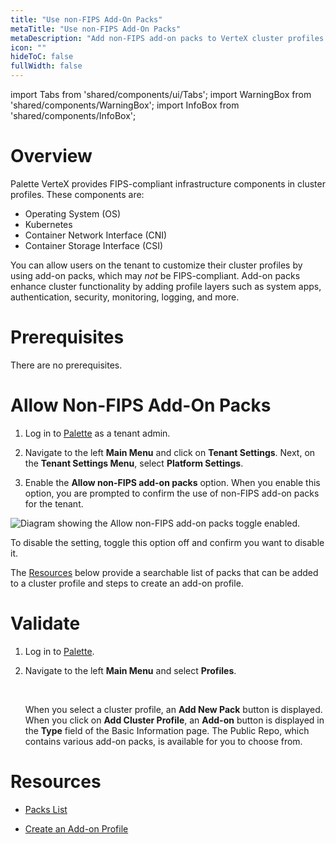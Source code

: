 ```yaml
---
title: "Use non-FIPS Add-On Packs"
metaTitle: "Use non-FIPS Add-On Packs"
metaDescription: "Add non-FIPS add-on packs to VerteX cluster profiles."
icon: ""
hideToC: false
fullWidth: false
---
```


import Tabs from 'shared/components/ui/Tabs';
import WarningBox from 'shared/components/WarningBox';
import InfoBox from 'shared/components/InfoBox';


# Overview

Palette VerteX provides FIPS-compliant infrastructure components in cluster profiles. These components are:
    
- Operating System (OS)
- Kubernetes
- Container Network Interface (CNI)
- Container Storage Interface (CSI) 

You can allow users on the tenant to customize their cluster profiles by using add-on packs, which may *not* be FIPS-compliant. Add-on packs enhance cluster functionality by adding profile layers such as system apps, authentication, security, monitoring, logging, and more.


# Prerequisites

There are no prerequisites.


# Allow Non-FIPS Add-On Packs


1. Log in to [Palette](https://console.spectrocloud.com/) as a tenant admin.


2. Navigate to the left **Main Menu** and click on **Tenant Settings**. Next, on the **Tenant Settings Menu**, select **Platform Settings**.


3. Enable the **Allow non-FIPS add-on packs** option. When you enable this option, you are prompted to confirm the use of non-FIPS add-on packs for the tenant.


![Diagram showing the Allow non-FIPS add-on packs toggle enabled.](/vertex_use-non-fips-settings_nonFips-addon-packs.png)


To disable the setting, toggle this option off and confirm you want to disable it.

The [Resources](/vertex/enable-non-fips-settings/use-non-fips-addon-packs#resources) below provide a searchable list of packs that can be added to a cluster profile and steps to create an add-on profile.  



# Validate


1. Log in to [Palette](https://console.spectrocloud.com/).


2. Navigate to the left **Main Menu** and select **Profiles**.

    <br />
    
    When you select a cluster profile, an **Add New Pack** button is displayed. When you click on **Add Cluster Profile**, an **Add-on** button is displayed in the **Type** field of the Basic Information page. The Public Repo, which contains various add-on packs, is available for you to choose from.
   

# Resources

- [Packs List](/integrations)


- [Create an Add-on Profile](/cluster-profiles/create-add-on-profile)



